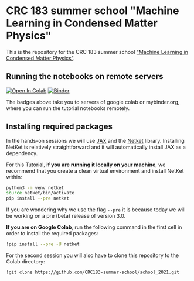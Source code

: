 # CRC 183 summer school "Machine Learning in Condensed Matter Physics"
This is the repository for the CRC 183 summer school ["Machine Learning in Condensed Matter Physics"](https://www.crc183.uni-koeln.de/summer-school-machine-learning/).

## Running the notebooks on remote servers
[![Open In Colab](https://colab.research.google.com/assets/colab-badge.svg)](https://colab.research.google.com/github/CRC183-summer-school/school_2021/)
[![Binder](https://mybinder.org/badge_logo.svg)](https://mybinder.org/v2/gh/markusschmitt/crc183_summer_school_2021/HEAD)

The badges above take you to servers of google colab or mybinder.org, where you can run the tutorial notebooks remotely.

## Installing required packages

In the hands-on sessions we will use [JAX](https://github.com/google/jax) and the [Netket](https://www.netket.org/) library. Installing NetKet is relatively straightforward and it will automatically install JAX as a dependency. 

For this Tutorial, **if you are running it locally on your machine**, we recommend that you create a clean virtual environment and install NetKet within: 

```bash
python3 -m venv netket
source netket/bin/activate
pip install --pre netket
```

If you are wondering why we use the flag ```--pre``` it is because today we will be working on a pre (beta) release of version 3.0. 

**If you are on Google Colab**, run the following command in the first cell in order to install the required packages:

```bash
!pip install --pre -U netket
```

For the second session you will also have to clone this repository to the Colab directory:

```bash
!git clone https://github.com/CRC183-summer-school/school_2021.git
```
